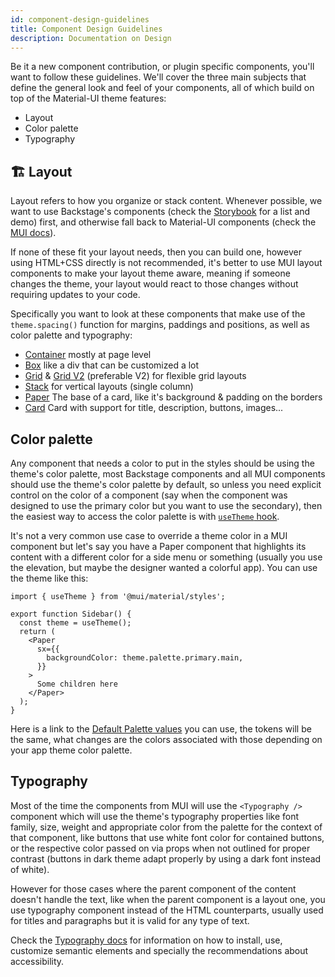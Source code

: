 ```yaml
---
id: component-design-guidelines
title: Component Design Guidelines
description: Documentation on Design
---
```


Be it a new component contribution, or plugin specific components, you'll want
to follow these guidelines. We'll cover the three main subjects that define the
general look and feel of your components, all of which build on top of the Material-UI
theme features:

- Layout
- Color palette
- Typography

## 🏗️ Layout

Layout refers to how you organize or stack content. Whenever possible, we want
to use Backstage's components (check the [Storybook][1] for a list and demo)
first, and otherwise fall back to Material-UI components (check the [MUI docs][2]).

If none of these fit your layout needs, then you can build one, however using
HTML+CSS directly is not recommended, it's better to use MUI layout components
to make your layout theme aware, meaning if someone changes the theme, your
layout would react to those changes without requiring updates to your code.

Specifically you want to look at these components that make use of the
`theme.spacing()` function for margins, paddings and positions, as well as
color palette and typography:

- [Container][3] mostly at page level
- [Box][4] like a div that can be customized a lot
- [Grid][5] & [Grid V2][6] (preferable V2) for flexible grid layouts
- [Stack][7] for vertical layouts (single column)
- [Paper][8] The base of a card, like it's background & padding on the borders
- [Card][9] Card with support for title, description, buttons, images...

## Color palette

Any component that needs a color to put in the styles should be using the
theme's color palette, most Backstage components and all MUI components should
use the theme's color palette by default, so unless you need explicit control
on the color of a component (say when the component was designed to use the
primary color but you want to use the secondary), then the easiest way to access
the color palette is with [`useTheme` hook](https://mui.com/material-ui/customization/theming/#accessing-the-theme-in-a-component).

It's not a very common use case to override a theme color in a MUI component
but let's say you have a Paper component that highlights its content with a
different color for a side menu or something (usually you use the elevation,
but maybe the designer wanted a colorful app). You can use the theme like this:

```tsx
import { useTheme } from '@mui/material/styles';

export function Sidebar() {
  const theme = useTheme();
  return (
    <Paper
      sx={{
        backgroundColor: theme.palette.primary.main,
      }}
    >
      Some children here
    </Paper>
  );
}
```

Here is a link to the [Default Palette values][10] you can use, the tokens will be the same, what changes are the colors associated with those depending on
your app theme color palette.

## Typography

Most of the time the components from MUI will use the `<Typography />` component
which will use the theme's typography properties like font family, size, weight
and appropriate color from the palette for the context of that component, like
buttons that use white font color for contained buttons, or the respective color
passed on via props when not outlined for proper contrast (buttons in dark
theme adapt properly by using a dark font instead of white).

However for those cases where the parent component of the content doesn't handle
the text, like when the parent component is a layout one, you use typography
component instead of the HTML counterparts, usually used for titles and
paragraphs but it is valid for any type of text.

Check the [Typography docs][11] for information on how to install, use,
customize semantic elements and specially the recommendations about
accessibility.

[1]: http://backstage.io/storybook
[2]: https://mui.com/material-ui/getting-started/overview/
[3]: https://mui.com/material-ui/react-container/
[4]: https://mui.com/material-ui/react-box/
[5]: https://mui.com/material-ui/react-grid/
[6]: https://mui.com/material-ui/react-grid2/
[7]: https://mui.com/material-ui/react-stack/
[8]: https://mui.com/material-ui/react-paper/
[9]: https://mui.com/material-ui/react-card/
[10]: https://mui.com/material-ui/customization/palette/#default-values
[11]: https://mui.com/material-ui/react-typography
